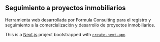 ## Seguimiento a proyectos inmobiliarios

Herramienta web desarrollada por Formula Consulting para el registro y seguimiento a la comercialización y desarrollo de proyectos inmobiliarios.

This is a [Next.js](https://nextjs.org/) project bootstrapped with [`create-next-app`](https://github.com/vercel/next.js/tree/canary/packages/create-next-app).

